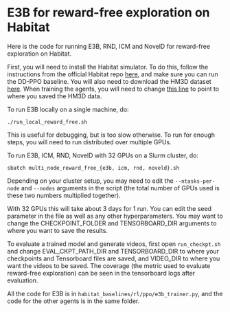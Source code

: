 # E3B for reward-free exploration on Habitat

Here is the code for running E3B, RND, ICM and NovelD for reward-free exploration on Habitat.

First, you will need to install the Habitat simulator. To do this, follow the instructions from the official Habitat repo [here](https://github.com/facebookresearch/habitat-lab), and make sure you can run the DD-PPO baseline. You will also need to download the HM3D dataset [here](https://github.com/facebookresearch/habitat-matterport3d-dataset). When training the agents, you will need to change [this line](https://github.com/facebookresearch/e3b/blob/5f78e88509737cc9fdeb01c55be9487347802a94/habitat-lab/configs/tasks/pointnav_hm3d.yaml#L35) to point to where you saved the HM3D data.

To run E3B locally on a single machine, do:

```
./run_local_reward_free.sh
```

This is useful for debugging, but is too slow otherwise. To run for enough steps, you will need to run distributed over multiple GPUs.

To run E3B, ICM, RND, NovelD with 32 GPUs on a Slurm cluster, do:

```
sbatch multi_node_reward_free_{e3b, icm, rnd, noveld}.sh
```

Depending on your cluster setup, you may need to edit the `--ntasks-per-node` and `--nodes` arguments in the script (the total number of GPUs used is these two numbers multiplied together). 

With 32 GPUs this will take about 3 days for 1 run. You can edit the seed parameter in the file as well as any other hyperparameters.
You may want to change the CHECKPOINT_FOLDER and TENSORBOARD_DIR arguments to where you want to save the results. 

To evaluate a trained model and generate videos, first open `run_checkpt.sh` and change EVAL_CKPT_PATH_DIR and TENSORBOARD_DIR to where your checkpoints and Tensorboard files are saved, and VIDEO_DIR to where you want the videos to be saved.
The coverage (the metric used to evaluate reward-free exploration) can be seen in the tensorboard logs after evaluation. 

All the code for E3B is in `habitat_baselines/rl/ppo/e3b_trainer.py`, and the code for the other agents is in the same folder. 

